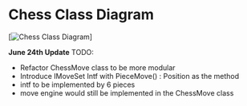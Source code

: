# Chess Class Diagram

[![Chess Class Diagram](https://mermaid.ink/img/pako:eNqVV21P4zgQ_itWVivBXVvRskCpEBLQqEQF2t0WIZ0indzELT4Su7ITFpaF335-TZy2Kd1-aTLzzHhm_MzYefMiGiOv50UJ5LyP4YLBNCRfvwLgv2SIcExJSMYYRQiEXjv0zppN9Q_GlOPM0Z79bjbBEJMF6GnTmFdUY_iT1Kh-UPpUo_qeI1Rndon5I13WKIcELx6zdaUKvtk810lcPSLOb-kzColKOkiXCUoRyaBMDdA5CMYJfEWsBW7hK5ghMM9Z9ogYQC9LSGIU1xqmwitHmVxYZC7XmKAMtFq_z0Fg33qlncDpkHdByoLtgtMV2gWp6rxTkGKHd8GpqlxCjhJMEIjRHOZJBujsPxRlIVF1v6SQxcaJfu4B7LhQoAFMkcbIp4mob84F7p6jdYTeqiuaUFYLYTSlGZrSAnCdp5BoSxOLeanmU_pRzKGyDTqt1mFHtoJklklZVkOaAJ8sRObGUEqdcqnl8SfeV_hZ-lnpw5Jd9aAKtephFb7Uwxz61YNcRm0JrKSTKaCqgk-ewQARxKAeMSv1-UtVX5g7m7cZVBRREUwuoQYdKLBvIQHi1ywY6KKVJjU7eoNnDLJXC9G7ohBLFcAN5rIJ-jiSMUvkhx0eDjE_rI3kDN9iI1Ufilkf1ibKGROBTHMmR2Jg81a6hdsdZato7d8DlI2LIPf2dwxSml2Vawq7yprKqwzw4hniBM4SJGuyp-esym8f6CzMUWHdivpFT2WMwu9awIIPDsBpfa7-9sGM0sRgdUwPOEkuUUCU870qQLSIbnwRhBtfw5kHGWQLk0_F-BY-bcgrKEj7bilVBmk4dXbmkzw1HD4_18LR3WAU3A30y-XNxdXw34fgTr8-XAdTv3ydTC9u_NuLqe8sUsS7bY3v975vfPwYjYZmrWByPRrr5-FdMLieum7Lvd_mWAXohO540P1TGAckQ2wOI2RNJVkUZIJ_IbE9mLi1M7zabn4f9K2h5YgUCQHAsd2z0qUetFtcCvs-4hkmUPPCsFQcVoVws1dhuMWt4olizL5zSXqvTB63WKaBuaiLPBWK9AIiTGEixAotvD1THG-pprOIMxerq-hRdSeHZE_0EhPjt6IJ-pUYxDISK1ZwsX--GcXEtOPWqbFYsCxTMXH1jaKcU3oUtmz9nQk1YlictJViW5UB741Xm9YC3P1fc_AH_HBbqTyPTbJSMhHFS9ZZYdV9ms-2qH1xh-QckqyeVpUT3ixcyjbbVI57Y1PKNts4Z7-xsJLNePcaYAwKUU0m5ZXAGFxBniVGulaf4SZFuRtGVO0CBsmTy_PmHCeIW0lpLGlTdPrFTPQAjDLb6F8iuMxyhuSloTwvviwtTXp1ydkeiExafUpQxYc6d42yOCIddcA3HnOB6rB4b637VMGLCqxQppCvEaNSsxUKvIXks1UlcVeGjz2Di4tKGX0TWY5vUKqbRtW4mrrQ-1X7T0rjNTxxuKUQx-LbV0UZeuK7LkWh1xOPMWRPoadxMM_o5JVEXm8OE44aXr6MYYbMt3IhFZ-D_1Aq3jOW61ev9-a9eL3mt063ddA9PW63T7rt4-7hacN7FWLx2Oq2T49O2u3D49ODTqf73vB-KRftVqd70jnpHB4dd4-PDg4PvjU8FOOMslvztS7_3v8Hl7pKAQ?type=png)]

**June 24th Update**
TODO:

- Refactor ChessMove class to be more modular
- Introduce IMoveSet Intf with PieceMove() : Position as the method
- intf to be implemented by 6 pieces
- move engine would still be implemented in the ChessMove class